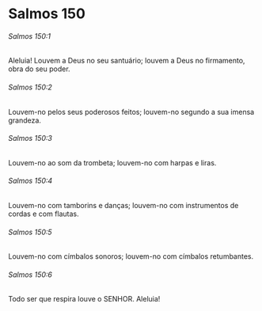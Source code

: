 # Salmos 150

###### Salmos 150:1

Aleluia! Louvem a Deus no seu santuário; louvem a Deus no firmamento, obra do seu poder.

###### Salmos 150:2

Louvem-no pelos seus poderosos feitos; louvem-no segundo a sua imensa grandeza.

###### Salmos 150:3

Louvem-no ao som da trombeta; louvem-no com harpas e liras.

###### Salmos 150:4

Louvem-no com tamborins e danças; louvem-no com instrumentos de cordas e com flautas.

###### Salmos 150:5

Louvem-no com címbalos sonoros; louvem-no com címbalos retumbantes.

###### Salmos 150:6

Todo ser que respira louve o SENHOR. Aleluia!

